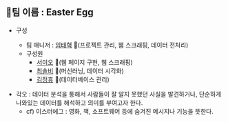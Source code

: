 ## :white_square_button:팀 이름 : Easter Egg

- 구성

  - 팀 매니저 : [임태혁](https://github.com/creamcheesesteak) :link:(프로젝트 관리, 웹 스크래핑, 데이터 전처리)
  - 구성원
    - [서미오](https://github.com/mmeooo) :link:(웹 페이지 구현, 웹 스크래핑)
    - [최솔비](https://github.com/SolbiChoi) :link:(머신러닝, 데이터 시각화)
    - [김정휴](https://github.com/aidsfintech) :link:(데이터베이스 관리)

* 각오 : 데이터 분석을 통해서 사람들이 잘 알지 못했던 사실을 발견하거나, 단순하게 나와있는 데이터를 해석하고 의미를 부여고자 한다.
  * cf) 이스터에그 : 영화, 책,  소프트웨어 등에 숨겨진 메시지나 기능을 뜻한다.





[<Main>](https://github.com/creamcheesesteak/Project_EasterEgg)

